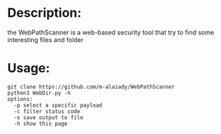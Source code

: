 # Description:
  the WebPathScanner is a web-based security tool that try to find some interesting files and folder
  
# Usage:
  ```
  git clone https://github.com/m-alaiady/WebPathScanner
  python3 WebDir.py -h
  options:
    -p select a specific payload
    -c filter status code
    -o save output to file
    -h show this page


  ```

